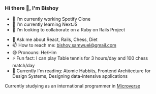 ### Hi there 👋, I'm Bishoy 

- 🔭 I’m currently working Spotify Clone
- 🌱 I’m currently learning  NextJS
- 👯 I’m looking to collaborate on a Ruby on Rails Project
<!-- - 🤔 I’m looking for help with ... -->
- 💬 Ask me about React, Rails, Chess, Diet
- 📫 How to reach me: bishoy.samwuel@gmail.com
- 😄 Pronouns: He/Him
- ⚡ Fun fact: I can play Table tennis for 3 hours/day and 100 chess match/day
- 📖 Currently I'm reading: Atomic Habbits, Frontend Architecture for Design Systems,  Designing data-intensive applications


Currently studying as an international programmer in [Microverse](https://www.microverse.org/?grsf=fds6ce)
